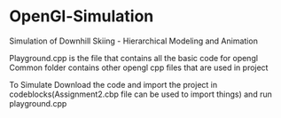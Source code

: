 # OpenGl-Simulation
Simulation of Downhill Skiing - Hierarchical Modeling and Animation

Playground.cpp is the file that contains all the basic code for opengl
Common folder contains other opengl cpp files that are used in project

To Simulate
Download the code and import the project in codeblocks(Assignment2.cbp file can be used to import things) and run playground.cpp
